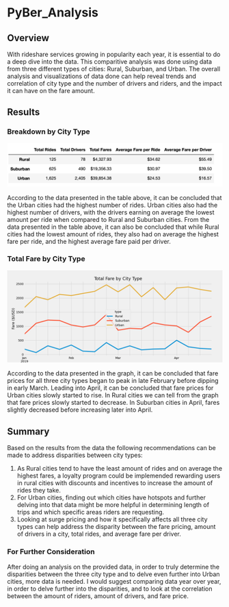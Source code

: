 # PyBer_Analysis

## Overview
With rideshare services growing in popularity each year, it is essential to do a deep dive into the data. This comparitive analysis was done using data from three different types of cities: Rural, Suburban, and Urban. The overall analysis and visualizations of data done can help reveal trends and correlation of city type and the number of drivers and riders, and the impact it can have on the fare amount. 

## Results

### Breakdown by City Type
![table_df](PyBer_Analysis/Resources/table_df.png)

According to the data presented in the table above, it can be concluded that the Urban cities had the highest number of rides. Urban cities also had the highest number of drivers, with the drivers earning on average the lowest amount per ride when compared to Rural and Suburban cities. From the data presented in the table above, it can also be concluded that while Rural cities had the lowest amount of rides, they also had on average the highest fare per ride, and the highest average fare paid per driver. 

### Total Fare by City Type
![PyBer_fare_summary](PyBer_Analysis/Resources/PyBer_fare_summary.png)

According to the data presented in the graph, it can be concluded that fare prices for all three city types began to peak in late February before dipping in early March. Leading into April, it can be concluded that fare prices for Urban cities slowly started to rise. In Rural cities we can tell from the graph that fare prices slowly started to decrease. In Suburban cities in April, fares slightly decreased before increasing later into April. 


## Summary 

Based on the results from the data the following recommendations can be made to address disparities between city types:

1. As Rural cities tend to have the least amount of rides and on average the highest fares, a loyalty program could be implemended rewarding users in rural cities with discounts and incentives to increase the amount of rides they take. 
2. For Urban cities, finding out which cities have hotspots and further delving into that data might be more helpful in determining length of trips and which specific areas riders are requesting. 
3. Looking at surge pricing and how it specifically affects all three city types can help address the disparity between the fare pricing, amount of drivers in a city, total rides, and average fare per driver. 

### For Further Consideration

After doing an analysis on the provided data, in order to truly determine the disparities between the three city type and to delve even further into Urban cities, more data is needed. I would suggest comparing data year over year, in order to delve further into the disparities, and to look at the correlation between the amount of riders, amount of drivers, and fare price. 

